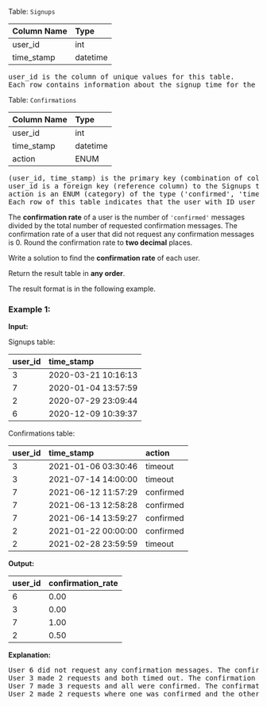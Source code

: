 Table: `Signups`

| Column Name | Type     |
| ----------- | :------- |
| user_id     | int      |
| time_stamp  | datetime |

<pre>
user_id is the column of unique values for this table.
Each row contains information about the signup time for the user with ID user_id.
</pre>

Table: `Confirmations`

| Column Name | Type     |
| ----------- | :------- |
| user_id     | int      |
| time_stamp  | datetime |
| action      | ENUM     |

<pre>
(user_id, time_stamp) is the primary key (combination of columns with unique values) for this table.
user_id is a foreign key (reference column) to the Signups table.
action is an ENUM (category) of the type ('confirmed', 'timeout')
Each row of this table indicates that the user with ID user_id requested a confirmation message at time_stamp and that confirmation message was either confirmed ('confirmed') or expired without confirming ('timeout').
</pre>

The **confirmation rate** of a user is the number of `'confirmed'` messages divided by the total number of requested confirmation messages. The confirmation rate of a user that did not request any confirmation messages is 0. Round the confirmation rate to **two decimal** places.

Write a solution to find the **confirmation rate** of each user.

Return the result table in **any order**.

The result format is in the following example.

### Example 1:

**Input:**

Signups table:

| user_id | time_stamp          |
| ------- | :------------------ |
| 3       | 2020-03-21 10:16:13 |
| 7       | 2020-01-04 13:57:59 |
| 2       | 2020-07-29 23:09:44 |
| 6       | 2020-12-09 10:39:37 |

Confirmations table:

| user_id | time_stamp          | action    |
| ------- | :------------------ | :-------- |
| 3       | 2021-01-06 03:30:46 | timeout   |
| 3       | 2021-07-14 14:00:00 | timeout   |
| 7       | 2021-06-12 11:57:29 | confirmed |
| 7       | 2021-06-13 12:58:28 | confirmed |
| 7       | 2021-06-14 13:59:27 | confirmed |
| 2       | 2021-01-22 00:00:00 | confirmed |
| 2       | 2021-02-28 23:59:59 | timeout   |

**Output:**

| user_id | confirmation_rate |
| ------- | :---------------- |
| 6       | 0.00              |
| 3       | 0.00              |
| 7       | 1.00              |
| 2       | 0.50              |

**Explanation:**

<pre>
User 6 did not request any confirmation messages. The confirmation rate is 0.
User 3 made 2 requests and both timed out. The confirmation rate is 0.
User 7 made 3 requests and all were confirmed. The confirmation rate is 1.
User 2 made 2 requests where one was confirmed and the other timed out. The confirmation rate is 1 / 2 = 0.5.
</pre>
